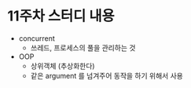 # 11주차 스터디 내용

- concurrent
    - 쓰레드, 프로세스의 풀을 관리하는 것
- OOP
    - 상위객체 (추상화한다)
    - 같은 argument 를 넘겨주어 동작을 하기 위해서 사용
